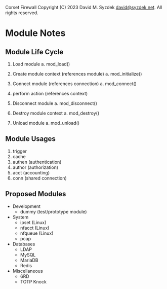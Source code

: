 
Corset Firewall
Copyright (C) 2023 David M. Syzdek <david@syzdek.net>.
All rights reserved.

Module Notes
============

Module Life Cycle
-----------------

   1. Load module
      a. mod_load()

   3. Create module context (references module)
      a. mod_initialize()

   4. Connect module (references connection)
      a. mod_connect()

   5. perform action (references context)

   6. Disconnect module
      a. mod_disconnect()

   7. Destroy module context
      a. mod_destroy()

   9. Unload module
      a. mod_unload()


Module Usages
-------------

   1. trigger
   2. cache
   3. authen (authentication)
   4. author (authorization)
   5. acct (accounting)
   6. conn (shared connection)


Proposed Modules
----------------

   * Development
     - dummy (test/prototype module)
   * System
     - ipset (Linux)
     - nfacct (Linux)
     - nfqueue (Linux)
     - pcap
   * Databases
     - LDAP
     - MySQL
     - MariaDB
     - Redis
   * Miscellaneous
     - 6RD
     - TOTP Knock
